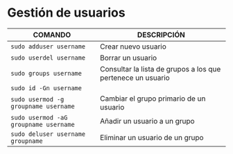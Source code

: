 # Gestión de usuarios

COMANDO | DESCRIPCIÓN
---|---
`sudo adduser username` | Crear nuevo usuario
`sudo userdel username` | Borrar un usuario
`sudo groups username` | Consultar la lista de grupos a los que pertenece un usuario
`sudo id -Gn username` | 
`sudo usermod -g groupname username` | Cambiar el grupo primario de un usuario
`sudo usermod -aG groupname username` | Añadir un usuario a un grupo
`sudo deluser username groupname` | Eliminar un usuario de un grupo


